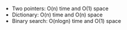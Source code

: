 * Two pointers: O(n) time and O(1) space
* Dictionary: O(n) time and O(n) space
* Binary search: O(nlogn) time and O(1) space